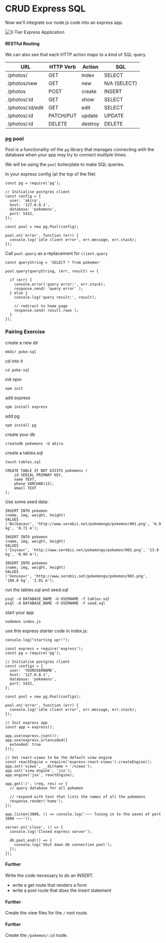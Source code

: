 # CRUD Express SQL

Now we'll integrate our node.js code into an express app.

![3-Tier Express Application](images/3-tier-application.jpg)

#### RESTful Routing

We can also see that each HTTP action maps to a kind of SQL query.

| **URL**          | **HTTP Verb** |  **Action**| **SQL**     |
|------------------|---------------|------------|-------------|
| /photos/         | GET           | index      | SELECT      |
| /photos/new      | GET           | new        | N/A (SELECT)|
| /photos          | POST          | create     | INSERT      |
| /photos/:id      | GET           | show       | SELECT      |
| /photos/:id/edit | GET           | edit       | SELECT      |
| /photos/:id      | PATCH/PUT     | update     | UPDATE      |
| /photos/:id      | DELETE        | destroy    | DELETE      |

### pg pool
Pool is a functionality oif the `pg` library that manages connecting with the database when your app may try to connect multiple times.

We will be using the `pool` bolierplate to make SQL queries.

In your express config (at the top of the file)
```
const pg = require('pg');

// Initialise postgres client
const config = {
  user: 'akira',
  host: '127.0.0.1',
  database: 'pokemons',
  port: 5432,
});

const pool = new pg.Pool(config);

pool.on('error', function (err) {
  console.log('idle client error', err.message, err.stack);
});
```

Call `pool.query` as a replacement for `client.query`

```
const queryString = 'SELECT * from pokemon'

pool.query(queryString, (err, result) => {

  if (err) {
    console.error('query error:', err.stack);
    response.send( 'query error' );
  } else {
    console.log('query result:', result);

    // redirect to home page
    response.send( result.rows );
  }
});
```

### Pairing Exercise

create a new dir
```
mkdir poke-sql
```
cd into it
```
cd poke-sql
```
init npm
```
npm init
```
add express
```
npm install express
```
add pg
```
npm install pg
```

create your db
```
createdb pokemons -U akira
```

create a tables.sql
```
touch tables.sql
```

```
CREATE TABLE IF NOT EXISTS pokemons (
    id SERIAL PRIMARY KEY,
    name TEXT,
    phone VARCHAR(15),
    email TEXT
);
```

Use some seed data:
```
INSERT INTO pokemon
(name, img, weight, height)
VALUES
('Bulbasaur', 'http://www.serebii.net/pokemongo/pokemon/001.png', '6.9 kg', '0.71 m');

INSERT INTO pokemon
(name, img, weight, height)
VALUES
('Ivysaur', 'http://www.serebii.net/pokemongo/pokemon/002.png', '13.0 kg', '0.99 m');

INSERT INTO pokemon
(name, img, weight, height)
VALUES
('Venusaur', 'http://www.serebii.net/pokemongo/pokemon/003.png', '100.0 kg', '2.01 m');
```

run  the tables.sql and seed.sql
```
psql -d DATABASE_NAME -U USERNAME -f tables.sql
psql -d DATABASE_NAME -U USERNAME -f seed.sql
```

start your app
```
nodemon index.js
```

use this express starter code in index.js:

```
console.log("starting up!!");

const express = require('express');
const pg = require('pg');

// Initialise postgres client
const configs = {
  user: 'YOURUSERNAME',
  host: '127.0.0.1',
  database: 'pokemons',
  port: 5432,
};

const pool = new pg.Pool(configs);

pool.on('error', function (err) {
  console.log('idle client error', err.message, err.stack);
});

// Init express app
const app = express();

app.use(express.json());
app.use(express.urlencoded({
  extended: true
}));

// Set react-views to be the default view engine
const reactEngine = require('express-react-views').createEngine();
app.set('views', __dirname + '/views');
app.set('view engine', 'jsx');
app.engine('jsx', reactEngine);

app.get('/', (req, res) => {
  // query database for all pokemon

  // respond with text that lists the names of all the pokemons
  response.render('home');
});

app.listen(3000, () => console.log('~~~ Tuning in to the waves of port 3000 ~~~'));

server.on('close', () => {
  console.log('Closed express server');

  db.pool.end(() => {
    console.log('Shut down db connection pool');
  });
});
```

#### Further
Write the code necessary to do an INSERT.

- write a get route that renders a form
- write a post route that does the insert statement

#### Further
Create the view files for the `/` root route.

#### Further
Create the `/pokemon/:id` route.
